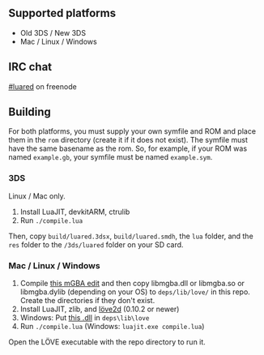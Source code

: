 ## Supported platforms

* Old 3DS / New 3DS
* Mac / Linux / Windows

## IRC chat

[#luared](https://kiwiirc.com/client/irc.freenode.net?channel=#luared) on freenode

## Building

For both platforms, you must supply your own symfile and ROM and place them in the `rom` directory (create it if it does not exist). The symfile must have the same basename as the rom. So, for example, if your ROM was named `example.gb`, your symfile must be named `example.sym`.

### 3DS

Linux / Mac only.

1. Install LuaJIT, devkitARM, ctrulib
2. Run `./compile.lua`

Then, copy `build/luared.3dsx`, `build/luared.smdh`, the `lua` folder, and the `res` folder to the `/3ds/luared` folder on your SD card.

### Mac / Linux / Windows

1. Compile [this mGBA edit](https://github.com/N64N64/mgba) and then copy libmgba.dll or libmgba.so or libmgba.dylib (depending on your OS) to `deps/lib/love/` in this repo. Create the directories if they don't exist.
2. Install LuaJIT, zlib, and [löve2d](https://love2d.org/) (0.10.2 or newer)
3. Windows: Put [this .dll](https://github.com/N64N64/mgba/releases/download/1/freetype6.dll) in `deps\lib\love`
4. Run `./compile.lua` (Windows: `luajit.exe compile.lua`)

Open the LÖVE executable with the repo directory to run it.
